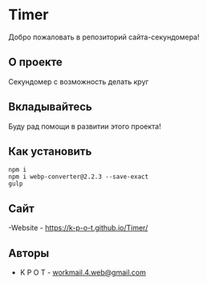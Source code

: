 # Timer

Добро пожаловать в репозиторий сайта-секундомера! 

## О проекте

Секундомер с возможность делать круг

## Вкладывайтесь

Буду рад помощи в развитии этого проекта!


## Как установить

```
npm i
npm i webp-converter@2.2.3 --save-exact
gulp

```


## Сайт

-Website - https://k-p-o-t.github.io/Timer/


## Авторы

- K P O T - workmail.4.web@gmail.com
